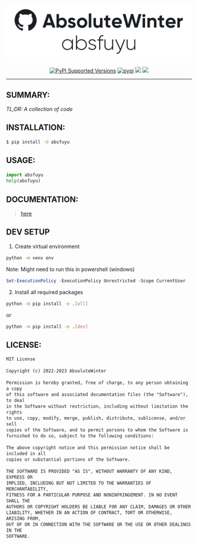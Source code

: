 <div align="center">
	<h1 align="center">
		<img src="https://github.com/AbsoluteWinter/AbsoluteWinter.github.io/blob/main/absfuyu/images/repository-image-crop.png?raw=true" alt="absfuyu"/>
	</h1>
	<p align="center">
		<a href="https://pypi.org/project/absfuyu/"><img src="https://img.shields.io/pypi/pyversions/absfuyu?style=flat-square" alt="PyPI Supported Versions"/></a>
		<a href="https://pypi.org/project/absfuyu/"><img src="https://img.shields.io/pypi/dm/absfuyu?style=flat-square" alt="pypi"/></a>
		<a href="https://pypi.org/project/absfuyu/"><img src="https://img.shields.io/pypi/v/absfuyu?style=flat-square" /></a>
		<a><img src="https://img.shields.io/badge/license-MIT-blue?style=flat-square" /></a>
	</p>
</div>


---

## **SUMMARY:**

*TL;DR: A collection of code*

## **INSTALLATION:**

```bash
$ pip install -U absfuyu
```

## **USAGE:**

```python
import absfuyu
help(absfuyu)
```

## **DOCUMENTATION:**

> [here](https://absolutewinter.github.io/absfuyu/)

## **DEV SETUP**

1. Create virtual environment

```bash
python -m venv env
```

Note: Might need to run this in powershell (windows)

```powershell
Set-ExecutionPolicy -ExecutionPolicy Unrestricted -Scope CurrentUser
```

2. Install all required packages

```bash
python -m pip install -e .[all]
```
or
```bash
python -m pip install -e .[dev]
```


## **LICENSE:**

```
MIT License

Copyright (c) 2022-2023 AbsoluteWinter

Permission is hereby granted, free of charge, to any person obtaining a copy
of this software and associated documentation files (the "Software"), to deal
in the Software without restriction, including without limitation the rights
to use, copy, modify, merge, publish, distribute, sublicense, and/or sell
copies of the Software, and to permit persons to whom the Software is
furnished to do so, subject to the following conditions:

The above copyright notice and this permission notice shall be included in all
copies or substantial portions of the Software.

THE SOFTWARE IS PROVIDED "AS IS", WITHOUT WARRANTY OF ANY KIND, EXPRESS OR
IMPLIED, INCLUDING BUT NOT LIMITED TO THE WARRANTIES OF MERCHANTABILITY,
FITNESS FOR A PARTICULAR PURPOSE AND NONINFRINGEMENT. IN NO EVENT SHALL THE
AUTHORS OR COPYRIGHT HOLDERS BE LIABLE FOR ANY CLAIM, DAMAGES OR OTHER
LIABILITY, WHETHER IN AN ACTION OF CONTRACT, TORT OR OTHERWISE, ARISING FROM,
OUT OF OR IN CONNECTION WITH THE SOFTWARE OR THE USE OR OTHER DEALINGS IN THE
SOFTWARE.
```